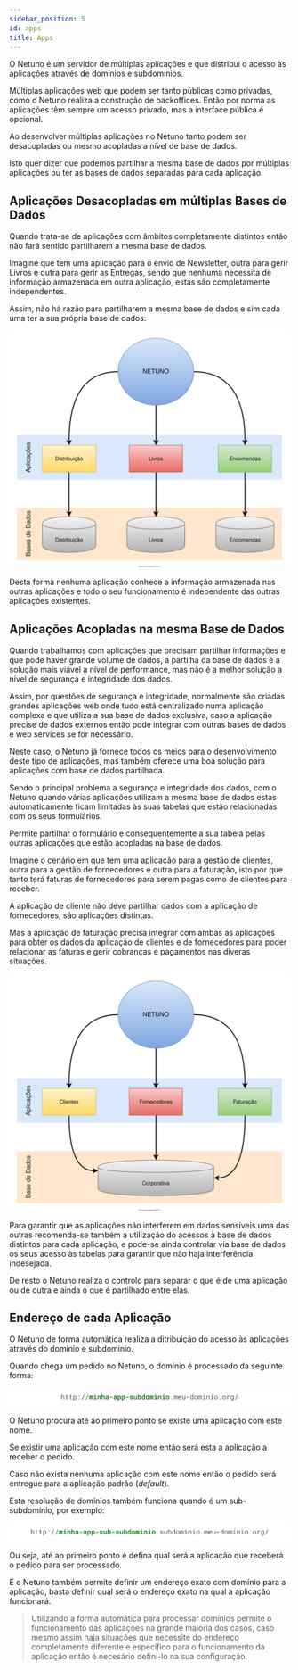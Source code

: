 ```yaml
---
sidebar_position: 5
id: apps
title: Apps
---
```


O Netuno é um servidor de múltiplas aplicações e que distribui o acesso às aplicações através de domínios e subdomínios.

Múltiplas aplicações web que podem ser tanto públicas como privadas, como o Netuno realiza a construção de backoffices. Então por norma as aplicações têm sempre um acesso privado, mas a interface pública é opcional.

Ao desenvolver múltiplas aplicações no Netuno tanto podem ser desacopladas ou mesmo acopladas a nível de base de dados.

Isto quer dizer que podemos partilhar a mesma base de dados por múltiplas aplicações ou ter as bases de dados separadas para cada aplicação.

## Aplicações Desacopladas em múltiplas Bases de Dados

Quando trata-se de aplicações com âmbitos completamente distintos então não fará sentido partilharem a mesma base de dados.

Imagine que tem uma aplicação para o envio de Newsletter, outra para gerir Livros e outra para gerir as Entregas, sendo que nenhuma necessita de informação armazenada em outra aplicação, estas são completamente independentes.

Assim, não há razão para partilharem a mesma base de dados e sim cada uma ter a sua própria base de dados:

![Aplicações desacopladas.](/docs/assets/business/apps-db-pt-desacopladas.svg "Aplicações desacopladas.")

Desta forma nenhuma aplicação conhece a informação armazenada nas outras aplicações e todo o seu funcionamento é independente das outras aplicações existentes.

## Aplicações Acopladas na mesma Base de Dados

Quando trabalhamos com aplicações que precisam partilhar informações e que pode haver grande volume de dados, a partilha da base de dados é a solução mais viável a nível de performance, mas não é a melhor solução a nível de segurança e integridade dos dados.

Assim, por questões de segurança e integridade, normalmente são criadas grandes aplicações web onde tudo está centralizado numa aplicação complexa e que utiliza a sua base de dados exclusiva, caso a aplicação precise de dados externos então pode integrar com outras bases de dados e web services se for necessário.

Neste caso, o Netuno já fornece todos os meios para o desenvolvimento deste tipo de aplicações, mas também oferece uma boa solução para aplicações com base de dados partilhada.

Sendo o principal problema a segurança e integridade dos dados, com o Netuno quando várias aplicações utilizam a mesma base de dados estas automaticamente ficam limitadas às suas tabelas que estão relacionadas com os seus formulários.

Permite partilhar o formulário e consequentemente a sua tabela pelas outras aplicações que estão acopladas na base de dados.

Imagine o cenário em que tem uma aplicação para a gestão de clientes, outra para a gestão de fornecedores e outra para a faturação, isto por que tanto terá faturas de fornecedores para serem pagas como de clientes para receber.

A aplicação de cliente não deve partilhar dados com a aplicação de fornecedores, são aplicações distintas.

Mas a aplicação de faturação precisa integrar com ambas as aplicações para obter os dados da aplicação de clientes e de fornecedores para poder relacionar as faturas e gerir cobranças e pagamentos nas diveras situações.

![Aplicações Acopladas.](/docs/assets/business/apps-db-pt-acopladas.svg "Aplicações Acopladas.")

Para garantir que as aplicações não interferem em dados sensíveis uma das outras recomenda-se também a utilização do acessos à base de dados distintos para cada aplicação, e pode-se ainda controlar via base de dados os seus acesso às tabelas para garantir que não haja interferência indesejada.

De resto o Netuno realiza o controlo para separar o que é de uma aplicação ou de outra e ainda o que é partilhado entre elas.

## Endereço de cada Aplicação

O Netuno de forma automática realiza a ditribuição do acesso às aplicações através do domínio e subdomínio.

Quando chega um pedido no Netuno, o domínio é processado da seguinte forma:

![Imagem de exemplo do endereço da aplicação com subdomínio.](/docs/assets/business/apps-subdomain.svg "Aplicações com subdomínio.")

O Netuno procura até ao primeiro ponto se existe uma aplicação com este nome.

Se existir uma aplicação com este nome então será esta a aplicação a receber o pedido.

Caso não exista nenhuma aplicação com este nome então o pedido será entregue para a aplicação padrão (_default_).

Esta resolução de domínios também funciona quando é um sub-subdomínio, por exemplo:


![Imagem de exemplo do endereço da aplicação com sub-subdomínio.](/docs/assets/business/apps-sub-subdomain.svg "Aplicações com sub-subdomínio.")

Ou seja, até ao primeiro ponto é defina qual será a aplicação que receberá o pedido para ser processado. 

E o Netuno também permite definir um endereço exato com domínio para a aplicação, basta definir qual será o endereço exato na qual a aplicação funcionará.

> Utilizando a forma automática para processar domínios permite o funcionamento das aplicações na grande maioria dos casos, caso mesmo assim haja situações que necessite do endereço completamente diferente e específico para o funcionamento da aplicação então é necesário defini-lo na sua configuração.

